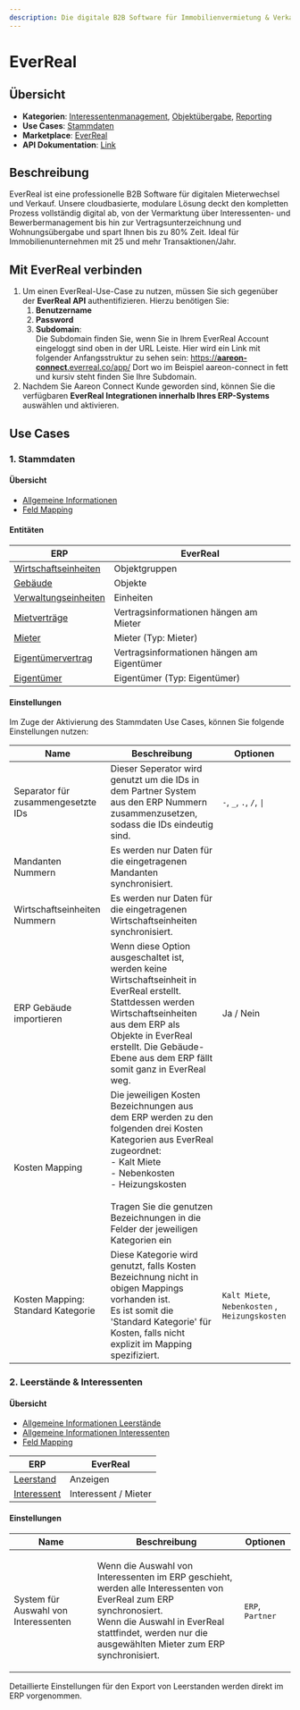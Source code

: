 ```yaml
---
description: Die digitale B2B Software für Immobilienvermietung & Verkauf
---
```


# EverReal

## Übersicht

* **Kategorien**: [Interessentenmanagement](../kategorien/interessentenmanagement.md), [Objektübergabe](../kategorien/objektuebergabe.md), [Reporting](../kategorien/reporting.md)
* **Use Cases**: [Stammdaten](../use-cases/stammdaten.md)
* **Marketplace**: [EverReal](https://marketplace.aareon.com/de/listings/everreal)
* **API Dokumentation**: [Link](https://api-docs.everreal.co/endpoints)

## Beschreibung

EverReal ist eine professionelle B2B Software für digitalen Mieterwechsel und Verkauf. Unsere cloudbasierte, modulare Lösung deckt den kompletten Prozess vollständig digital ab, von der Vermarktung über Interessenten- und Bewerbermanagement bis hin zur Vertragsunterzeichnung und Wohnungsübergabe und spart Ihnen bis zu 80% Zeit. Ideal für Immobilienunternehmen mit 25 und mehr Transaktionen/Jahr.

## Mit EverReal verbinden

1. Um einen EverReal-Use-Case zu nutzen, müssen Sie sich gegenüber der **EverReal API** authentifizieren. Hierzu benötigen Sie:
   1. **Benutzername**
   2. **Password**
   3. **Subdomain**:\
      Die Subdomain finden Sie, wenn Sie in Ihrem EverReal Account eingeloggt sind oben in der URL Leiste. Hier wird ein Link mit folgender Anfangsstruktur zu sehen sein: [https://**aareon-connect**.everreal.co/app/](https://sandbox-aareon-connect.everreal.co/app/) Dort wo im Beispiel aareon-connect in fett und kursiv steht finden Sie Ihre Subdomain.
2. Nachdem Sie Aareon Connect Kunde geworden sind, können Sie die verfügbaren **EverReal Integrationen innerhalb Ihres ERP-Systems** auswählen und aktivieren.

## Use Cases

### 1. Stammdaten

#### Übersicht

* [Allgemeine Informationen](../use-cases/stammdaten.md)
* [Feld Mapping](https://docs.google.com/spreadsheets/d/1b5iCRsnGxBGTXNzHzaNm0SlfRoIpbRofghzS-7HwbVc/edit#gid=1213044489\&fvid=23969279)

#### Entitäten

| ERP                                                            | EverReal                                   |
| -------------------------------------------------------------- | ------------------------------------------ |
| [Wirtschaftseinheiten](../entitaeten/wirtschaftseinheiten.md)  | Objektgruppen                              |
| [Gebäude](../entitaeten/gebaeude.md)                           | Objekte                                    |
| [Verwaltungseinheiten](../kategorien/eigentuemerverwaltung.md) | Einheiten                                  |
| [Mietverträge](../entitaeten/mietvertraege.md)                 | Vertragsinformationen hängen am Mieter     |
| [Mieter](../entitaeten/mieter.md)                              | Mieter (Typ: Mieter)                       |
| [Eigentümervertrag](../entitaeten/eigentuemervertraege.md)     | Vertragsinformationen hängen am Eigentümer |
| [Eigentümer](../entitaeten/eigentuemer.md)                     | Eigentümer (Typ: Eigentümer)               |

#### Einstellungen

Im Zuge der Aktivierung des Stammdaten Use Cases, können Sie folgende Einstellungen nutzen:

<table><thead><tr><th width="165">Name</th><th width="290.33333333333326">Beschreibung</th><th>Optionen</th></tr></thead><tbody><tr><td>Separator für zusammengesetzte IDs</td><td>Dieser Seperator wird genutzt um die IDs in dem Partner System aus den ERP Nummern zusammenzusetzen, sodass die IDs eindeutig sind.</td><td><code>-</code>, <code>_</code>, <code>.</code>, <code>/</code>, <code>|</code></td></tr><tr><td>Mandanten Nummern</td><td>Es werden nur Daten für die eingetragenen Mandanten synchronisiert.</td><td></td></tr><tr><td>Wirtschaftseinheiten Nummern</td><td>Es werden nur Daten für die eingetragenen Wirtschaftseinheiten synchronisiert.</td><td></td></tr><tr><td>ERP Gebäude importieren </td><td>Wenn diese Option ausgeschaltet ist, werden keine Wirtschaftseinheit in EverReal erstellt. Stattdessen werden Wirtschaftseinheiten aus dem ERP als Objekte in EverReal erstellt. Die Gebäude-Ebene aus dem ERP fällt somit ganz in EverReal weg.</td><td>Ja / Nein</td></tr><tr><td>Kosten Mapping</td><td>Die jeweiligen Kosten Bezeichnungen aus dem ERP werden zu den folgenden drei Kosten Kategorien aus EverReal zugeordnet:<br>- Kalt Miete<br>- Nebenkosten<br>- Heizungskosten<br><br>Tragen Sie die genutzen Bezeichnungen in die Felder der jeweiligen Kategorien ein</td><td></td></tr><tr><td>Kosten Mapping: Standard Kategorie</td><td>Diese Kategorie wird genutzt, falls Kosten Bezeichnung nicht in obigen Mappings vorhanden ist.<br>Es ist somit die 'Standard Kategorie' für Kosten, falls nicht explizit im Mapping spezifiziert.</td><td><code>Kalt Miete</code>, <code>Nebenkosten</code> , <code>Heizungskosten</code></td></tr></tbody></table>

### 2. Leerstände & Interessenten

#### Übersicht

* [Allgemeine Informationen Leerstände](../entitaeten/leerstaende.md)
* [Allgemeine Informationen Interessenten](../use-cases/interessenten.md)
* [Feld Mapping](https://docs.google.com/spreadsheets/d/1b5iCRsnGxBGTXNzHzaNm0SlfRoIpbRofghzS-7HwbVc/edit#gid=96033489\&fvid=276732562)

| ERP                                           | EverReal             |
| --------------------------------------------- | -------------------- |
| [Leerstand](../entitaeten/leerstaende.md)     | Anzeigen             |
| [Interessent](../entitaeten/interessenten.md) | Interessent / Mieter |

#### Einstellungen

| Name                                 | Beschreibung                                                                                                                                                                                                                        | Optionen         |
| ------------------------------------ | ----------------------------------------------------------------------------------------------------------------------------------------------------------------------------------------------------------------------------------- | ---------------- |
| System für Auswahl von Interessenten | <p>Wenn die Auswahl von Interessenten im ERP geschieht, werden  alle Interessenten von EverReal zum ERP synchronosiert.<br>Wenn die Auswahl in EverReal stattfindet, werden nur die ausgewählten Mieter zum ERP synchronisiert.</p> | `ERP`, `Partner` |

Detaillierte Einstellungen für den Export von Leerstanden werden direkt im ERP vorgenommen.
